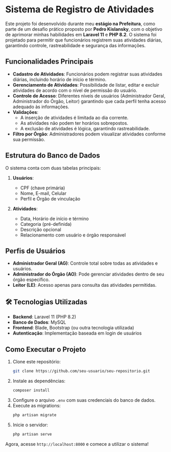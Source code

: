 # Sistema de Registro de Atividades

Este projeto foi desenvolvido durante meu **estágio na Prefeitura**, como parte de um desafio prático proposto por **Pedro Kislansky**, com o objetivo de aprimorar minhas habilidades em **Laravel 11** e **PHP 8.2**. O sistema foi projetado para permitir que funcionários registrem suas atividades diárias, garantindo controle, rastreabilidade e segurança das informações.

## Funcionalidades Principais

- **Cadastro de Atividades**: Funcionários podem registrar suas atividades diárias, incluindo horário de início e término.
- **Gerenciamento de Atividades**: Possibilidade de listar, editar e excluir atividades de acordo com o nível de permissão do usuário.
- **Controle de Acesso**: Diferentes níveis de usuários (Administrador Geral, Administrador do Órgão, Leitor) garantindo que cada perfil tenha acesso adequado às informações.
- **Validações**:
  - A inserção de atividades é limitada ao dia corrente.
  - As atividades não podem ter horários sobrepostos.
  - A exclusão de atividades é lógica, garantindo rastreabilidade.
- **Filtro por Órgão**: Administradores podem visualizar atividades conforme sua permissão.

## Estrutura do Banco de Dados

O sistema conta com duas tabelas principais:

1. **Usuários**:
   - CPF (chave primária)
   - Nome, E-mail, Celular
   - Perfil e Órgão de vinculação

2. **Atividades**:
   - Data, Horário de início e término
   - Categoria (pré-definida)
   - Descrição opcional
   - Relacionamento com usuário e órgão responsável

## Perfis de Usuários

- **Administrador Geral (AG)**: Controle total sobre todas as atividades e usuários.
- **Administrador do Órgão (AO)**: Pode gerenciar atividades dentro de seu órgão específico.
- **Leitor (LE)**: Acesso apenas para consulta das atividades permitidas.

## 🛠 Tecnologias Utilizadas

- **Backend**: Laravel 11 (PHP 8.2)
- **Banco de Dados**: MySQL
- **Frontend**: Blade, Bootstrap (ou outra tecnologia utilizada)
- **Autenticação**: Implementação baseada em login de usuários

##  Como Executar o Projeto

1. Clone este repositório:
   ```bash
   git clone https://github.com/seu-usuario/seu-repositorio.git
   ```
2. Instale as dependências:
   ```bash
   composer install
   ```
3. Configure o arquivo `.env` com suas credenciais do banco de dados.
4. Execute as migrations:
   ```bash
   php artisan migrate
   ```
5. Inicie o servidor:
   ```bash
   php artisan serve
   ```

Agora, acesse `http://localhost:8000` e comece a utilizar o sistema!

